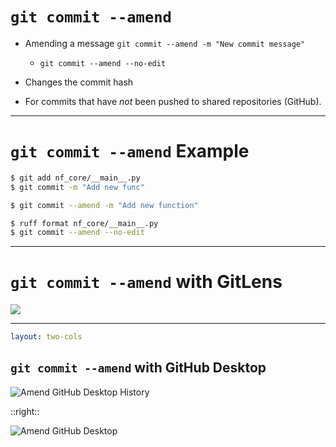 # `git commit --amend`

- Amending a message `git commit --amend -m "New commit message"`
  - `git commit --amend --no-edit`
- Changes the commit hash

- For commits that have _not_ been pushed to shared repositories (GitHub).

<!-- - Mention that it's primarily used to correct the last commit but can be used with interactive rebase for earlier commits. -->

---

# `git commit --amend` Example

```bash
$ git add nf_core/__main__.py
$ git commit -m "Add new func"

$ git commit --amend -m "Add new function"

$ ruff format nf_core/__main__.py
$ git commit --amend --no-edit
```

---

# `git commit --amend` with GitLens

<img src="/amend_gitlens.png" />

---

```yaml
layout: two-cols
```

## `git commit --amend` with GitHub Desktop

![Amend GitHub Desktop History](https://docs.github.com/assets/cb-130307/mw-1440/images/help/desktop/history-tab-in-commit-sidebar.webp)

::right::

<img src="https://docs.github.com/assets/cb-151890/mw-1440/images/help/desktop/amend-commit-context-menu.webp" alt="Amend GitHub Desktop" />
